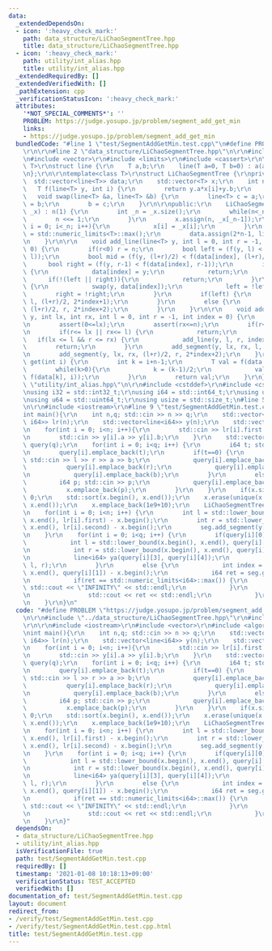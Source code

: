 ```yaml
---
data:
  _extendedDependsOn:
  - icon: ':heavy_check_mark:'
    path: data_structure/LiChaoSegmentTree.hpp
    title: data_structure/LiChaoSegmentTree.hpp
  - icon: ':heavy_check_mark:'
    path: utility/int_alias.hpp
    title: utility/int_alias.hpp
  _extendedRequiredBy: []
  _extendedVerifiedWith: []
  _pathExtension: cpp
  _verificationStatusIcon: ':heavy_check_mark:'
  attributes:
    '*NOT_SPECIAL_COMMENTS*': ''
    PROBLEM: https://judge.yosupo.jp/problem/segment_add_get_min
    links:
    - https://judge.yosupo.jp/problem/segment_add_get_min
  bundledCode: "#line 1 \"test/SegmentAddGetMin.test.cpp\"\n#define PROBLEM \"https://judge.yosupo.jp/problem/segment_add_get_min\"\
    \r\n\r\n#line 2 \"data_structure/LiChaoSegmentTree.hpp\"\n\r\n#include <algorithm>\r\
    \n#include <vector>\r\n#include <limits>\r\n#include <cassert>\r\n\r\ntemplate<class\
    \ T>\r\nstruct line {\r\n    T a,b;\r\n    line(T a=0, T b=0) : a(a), b(b) { }\r\
    \n};\r\n\r\ntemplate<class T>\r\nstruct LiChaoSegmentTree {\r\nprivate:\r\n  \
    \  std::vector<line<T>> data;\r\n    std::vector<T> x;\r\n    int n;\r\n\r\n \
    \   T f(line<T> y, int i) {\r\n        return y.a*x[i]+y.b;\r\n    }\r\n\r\n \
    \   void swap(line<T> &a, line<T> &b) {\r\n        line<T> c = a;\r\n        a\
    \ = b;\r\n        b = c;\r\n    }\r\n\r\npublic:\r\n    LiChaoSegmentTree(std::vector<T>\
    \ _x) : n(1) {\r\n        int _n = _x.size();\r\n        while(n<_n){\r\n    \
    \        n <<= 1;\r\n        }\r\n        x.assign(n, _x[_n-1]);\r\n        for(int\
    \ i = 0; i<_n; i++){\r\n            x[i] = _x[i];\r\n        }\r\n        T tmax\
    \ = std::numeric_limits<T>::max();\r\n        data.assign(2*n-1, line<T>(0, tmax));\r\
    \n    }\r\n\r\n    void add_line(line<T> y, int l = 0, int r = -1, int index =\
    \ 0) {\r\n        if(r<0) r = n;\r\n        bool left = (f(y, l) < f(data[index],\
    \ l));\r\n        bool mid = (f(y, (l+r)/2) < f(data[index], (l+r)/2));\r\n  \
    \      bool right = (f(y, r-1) < f(data[index], r-1));\r\n        if(left && right)\
    \ {\r\n            data[index] = y;\r\n            return;\r\n        }\r\n  \
    \      if(!(left || right)){\r\n            return;\r\n        }\r\n        if(mid)\
    \ {\r\n            swap(y, data[index]);\r\n            left = !left;\r\n    \
    \        right = !right;\r\n        }\r\n        if(left) {\r\n            add_line(y,\
    \ l, (l+r)/2, 2*index+1);\r\n        }\r\n        else {\r\n            add_line(y,\
    \ (l+r)/2, r, 2*index+2);\r\n        }\r\n    }\r\n\r\n    void add_segment(line<T>\
    \ y, int lx, int rx, int l = 0, int r = -1, int index = 0) {\r\n        assert(lx<=rx);\r\
    \n        assert(0<=lx);\r\n        assert(rx<=n);\r\n        if(r<0) r = n;\r\
    \n        if(r<= lx || rx<= l) {\r\n            return;\r\n        }\r\n     \
    \   if(lx <= l && r <= rx) {\r\n            add_line(y, l, r, index);\r\n    \
    \        return;\r\n        }\r\n        add_segment(y, lx, rx, l, (l+r)/2, 2*index+1);\r\
    \n        add_segment(y, lx, rx, (l+r)/2, r, 2*index+2);\r\n    }\r\n\r\n    T\
    \ get(int i) {\r\n        int k = i+n-1;\r\n        T val = f(data[k], i);\r\n\
    \        while(k>0){\r\n            k = (k-1)/2;\r\n            val = std::min(val,\
    \ f(data[k], i));\r\n        }\r\n        return val;\r\n    }\r\n};\n#line 2\
    \ \"utility/int_alias.hpp\"\n\r\n#include <cstddef>\r\n#include <cstdint>\r\n\r\
    \nusing i32 = std::int32_t;\r\nusing i64 = std::int64_t;\r\nusing u32 = std::uint32_t;\r\
    \nusing u64 = std::uint64_t;\r\nusing usize = std::size_t;\n#line 5 \"test/SegmentAddGetMin.test.cpp\"\
    \n\r\n#include <iostream>\r\n#line 9 \"test/SegmentAddGetMin.test.cpp\"\n\r\n\
    int main(){\r\n    int n,q; std::cin >> n >> q;\r\n    std::vector<std::pair<i64,\
    \ i64>> lr(n);\r\n    std::vector<line<i64>> y(n);\r\n    std::vector<i64> x;\r\
    \n    for(int i = 0; i<n; i++){\r\n        std::cin >> lr[i].first >> lr[i].second;\r\
    \n        std::cin >> y[i].a >> y[i].b;\r\n    }\r\n    std::vector<std::vector<i64>>\
    \ query(q);\r\n    for(int i = 0; i<q; i++) {\r\n        i64 t; std::cin >> t;\r\
    \n        query[i].emplace_back(t);\r\n        if(t==0) {\r\n            i64 l,r,a,b;\
    \ std::cin >> l >> r >> a >> b;\r\n            query[i].emplace_back(l);\r\n \
    \           query[i].emplace_back(r);\r\n            query[i].emplace_back(a);\r\
    \n            query[i].emplace_back(b);\r\n        }\r\n        else {\r\n   \
    \         i64 p; std::cin >> p;\r\n            query[i].emplace_back(p);\r\n \
    \           x.emplace_back(p);\r\n        }\r\n    }\r\n    if(x.size()==0) return\
    \ 0;\r\n    std::sort(x.begin(), x.end());\r\n    x.erase(unique(x.begin(), x.end()),\
    \ x.end());\r\n    x.emplace_back(1e9+10);\r\n    LiChaoSegmentTree<i64> seg(x);\r\
    \n    for(int i = 0; i<n; i++) {\r\n        int l = std::lower_bound(x.begin(),\
    \ x.end(), lr[i].first) - x.begin();\r\n        int r = std::lower_bound(x.begin(),\
    \ x.end(), lr[i].second) - x.begin();\r\n        seg.add_segment(y[i], l, r);\r\
    \n    }\r\n    for(int i = 0; i<q; i++) {\r\n        if(query[i][0]==0) {\r\n\
    \            int l = std::lower_bound(x.begin(), x.end(), query[i][1]) - x.begin();\r\
    \n            int r = std::lower_bound(x.begin(), x.end(), query[i][2]) - x.begin();\r\
    \n            line<i64> ya(query[i][3], query[i][4]);\r\n            seg.add_segment(ya,\
    \ l, r);\r\n        }\r\n        else {\r\n            int index = std::lower_bound(x.begin(),\
    \ x.end(), query[i][1]) - x.begin();\r\n            i64 ret = seg.get(index);\r\
    \n            if(ret == std::numeric_limits<i64>::max()) {\r\n               \
    \ std::cout << \"INFINITY\" << std::endl;\r\n            }\r\n            else{\r\
    \n                std::cout << ret << std::endl;\r\n            }\r\n        }\r\
    \n    }\r\n}\n"
  code: "#define PROBLEM \"https://judge.yosupo.jp/problem/segment_add_get_min\"\r\
    \n\r\n#include \"../data_structure/LiChaoSegmentTree.hpp\"\r\n#include \"../utility/int_alias.hpp\"\
    \r\n\r\n#include <iostream>\r\n#include <vector>\r\n#include <algorithm>\r\n\r\
    \nint main(){\r\n    int n,q; std::cin >> n >> q;\r\n    std::vector<std::pair<i64,\
    \ i64>> lr(n);\r\n    std::vector<line<i64>> y(n);\r\n    std::vector<i64> x;\r\
    \n    for(int i = 0; i<n; i++){\r\n        std::cin >> lr[i].first >> lr[i].second;\r\
    \n        std::cin >> y[i].a >> y[i].b;\r\n    }\r\n    std::vector<std::vector<i64>>\
    \ query(q);\r\n    for(int i = 0; i<q; i++) {\r\n        i64 t; std::cin >> t;\r\
    \n        query[i].emplace_back(t);\r\n        if(t==0) {\r\n            i64 l,r,a,b;\
    \ std::cin >> l >> r >> a >> b;\r\n            query[i].emplace_back(l);\r\n \
    \           query[i].emplace_back(r);\r\n            query[i].emplace_back(a);\r\
    \n            query[i].emplace_back(b);\r\n        }\r\n        else {\r\n   \
    \         i64 p; std::cin >> p;\r\n            query[i].emplace_back(p);\r\n \
    \           x.emplace_back(p);\r\n        }\r\n    }\r\n    if(x.size()==0) return\
    \ 0;\r\n    std::sort(x.begin(), x.end());\r\n    x.erase(unique(x.begin(), x.end()),\
    \ x.end());\r\n    x.emplace_back(1e9+10);\r\n    LiChaoSegmentTree<i64> seg(x);\r\
    \n    for(int i = 0; i<n; i++) {\r\n        int l = std::lower_bound(x.begin(),\
    \ x.end(), lr[i].first) - x.begin();\r\n        int r = std::lower_bound(x.begin(),\
    \ x.end(), lr[i].second) - x.begin();\r\n        seg.add_segment(y[i], l, r);\r\
    \n    }\r\n    for(int i = 0; i<q; i++) {\r\n        if(query[i][0]==0) {\r\n\
    \            int l = std::lower_bound(x.begin(), x.end(), query[i][1]) - x.begin();\r\
    \n            int r = std::lower_bound(x.begin(), x.end(), query[i][2]) - x.begin();\r\
    \n            line<i64> ya(query[i][3], query[i][4]);\r\n            seg.add_segment(ya,\
    \ l, r);\r\n        }\r\n        else {\r\n            int index = std::lower_bound(x.begin(),\
    \ x.end(), query[i][1]) - x.begin();\r\n            i64 ret = seg.get(index);\r\
    \n            if(ret == std::numeric_limits<i64>::max()) {\r\n               \
    \ std::cout << \"INFINITY\" << std::endl;\r\n            }\r\n            else{\r\
    \n                std::cout << ret << std::endl;\r\n            }\r\n        }\r\
    \n    }\r\n}"
  dependsOn:
  - data_structure/LiChaoSegmentTree.hpp
  - utility/int_alias.hpp
  isVerificationFile: true
  path: test/SegmentAddGetMin.test.cpp
  requiredBy: []
  timestamp: '2021-01-08 10:18:13+09:00'
  verificationStatus: TEST_ACCEPTED
  verifiedWith: []
documentation_of: test/SegmentAddGetMin.test.cpp
layout: document
redirect_from:
- /verify/test/SegmentAddGetMin.test.cpp
- /verify/test/SegmentAddGetMin.test.cpp.html
title: test/SegmentAddGetMin.test.cpp
---
```

